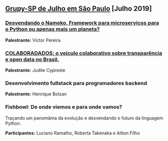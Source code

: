 ## [Grupy-SP de Julho em São Paulo][0] [Julho 2019]

### [Desvendando o Nameko, Framework para microserviços para o Python ou apenas mais um planeta?][2]

**Palestrante:** Victor Pereira

### [COLABORADADOS: o veículo colaborativo sobre transparência e open data no Brasil.][1]

**Palestrante:** Judite Cypreste

### Desenvolvimento fullstack para programadores backend

**Palestrante:** Henrique Bolzan

### Fishbowl: De onde viemos e para onde vamos?

Traçando um panomâma da evolução e desvendando o futuro da linguagem Python.

**Participantes:** Luciano Ramalho, Roberta Takenaka e Ailton Filho

[0]: https://www.meetup.com/pt-BR/Grupy-SP/events/262237706/
[1]: https://docs.google.com/presentation/d/1ez5eyim6s8y2Q2koAyplgm6487PVRNTRIUaaITX90aE/edit#slide=id.g4cda54ce45_0_0
[2]: https://speakerdeck.com/victorpb/apresentacao-nameko-grupy-sp
